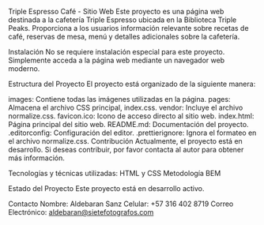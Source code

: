 Triple Espresso Café - Sitio Web
Este proyecto es una página web destinada a la cafetería Triple Espresso ubicada en la Biblioteca Triple Peaks. Proporciona a los usuarios información relevante sobre recetas de café, reservas de mesa, menú y detalles adicionales sobre la cafetería.

Instalación
No se requiere instalación especial para este proyecto. Simplemente acceda a la página web mediante un navegador web moderno.

Estructura del Proyecto
El proyecto está organizado de la siguiente manera:

images: Contiene todas las imágenes utilizadas en la página.
pages: Almacena el archivo CSS principal, index.css.
vendor: Incluye el archivo normalize.css.
favicon.ico: Icono de acceso directo al sitio web.
index.html: Página principal del sitio web.
README.md: Documentación del proyecto.
.editorconfig: Configuración del editor.
.prettierignore: Ignora el formateo en el archivo normalize.css.
Contribución
Actualmente, el proyecto está en desarrollo. Si deseas contribuir, por favor contacta al autor para obtener más información.

Tecnologías y técnicas utilizadas:
HTML y CSS
Metodología BEM

Estado del Proyecto
Este proyecto está en desarrollo activo.

Contacto
Nombre: Aldebaran Sanz
Celular: +57 316 402 8719
Correo Electrónico: aldebaran@sietefotografos.com
